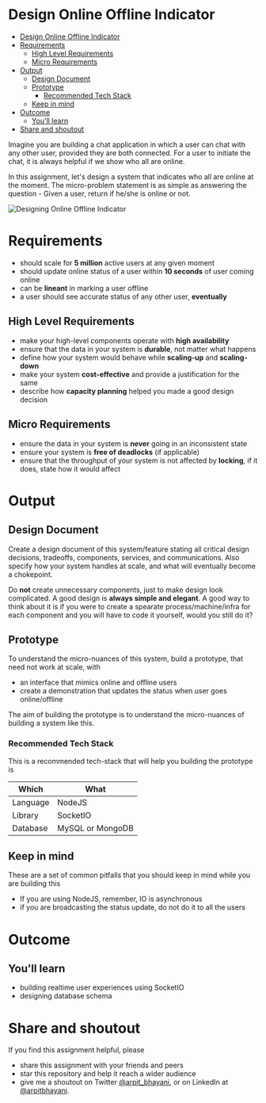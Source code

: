 Design Online Offline Indicator
===

<!--ts-->
* [Design Online Offline Indicator](#design-online-offline-indicator)
* [Requirements](#requirements)
   * [High Level Requirements](#high-level-requirements)
   * [Micro Requirements](#micro-requirements)
* [Output](#output)
   * [Design Document](#design-document)
   * [Prototype](#prototype)
      * [Recommended Tech Stack](#recommended-tech-stack)
   * [Keep in mind](#keep-in-mind)
* [Outcome](#outcome)
   * [You'll learn](#youll-learn)
* [Share and shoutout](#share-and-shoutout)
<!--te-->

Imagine you are building a chat application in which a user can chat with any other user, provided they are both connected. For a user to initiate the chat, it is always helpful if we show who all are online.

In this assignment, let's design a system that indicates who all are online at the moment. The micro-problem statement is as simple as answering the question - Given a user, return if he/she is online or not.

![Designing Online Offline Indicator](https://user-images.githubusercontent.com/4745789/138017480-1f7c30ce-50f2-4a50-99b5-1cf7f0778caa.png)

# Requirements

 - should scale for **5 million** active users at any given moment
 - should update online status of a user within **10 seconds** of user coming online
 - can be **lineant** in marking a user offline
 - a user should see accurate status of any other user, **eventually**

##  High Level Requirements

<!--hs-->
- make your high-level components operate with **high availability**
- ensure that the data in your system is **durable**, not matter what happens
- define how your system would behave while **scaling-up** and **scaling-down**
- make your system **cost-effective** and provide a justification for the same
- describe how **capacity planning** helped you made a good design decision
<!--he-->

##  Micro Requirements
<!--ms-->
- ensure the data in your system is **never** going in an inconsistent state
 - ensure your system is **free of deadlocks** (if applicable)
 - ensure that the throughput of your system is not affected by **locking**, if it does, state how it would affect
<!--me-->

# Output

## Design Document
<!--ds-->
Create a design document of this system/feature stating all critical design decisions, tradeoffs, components, services, and communications. Also specify how your system handles at scale, and what will eventually become a chokepoint.

Do **not** create unnecessary components, just to make design look complicated. A good design is **always simple and elegant**. A good way to think about it is if you were to create a spearate process/machine/infra for each component and you will have to code it yourself, would you still do it?
<!--de-->

## Prototype

To understand the micro-nuances of this system, build a prototype, that need not work at scale, with

- an interface that mimics online and offline users
- create a demonstration that updates the status when user goes online/offline

The aim of building the prototype is to understand the micro-nuances of building a system like this.

###  Recommended Tech Stack

This is a recommended tech-stack that will help you building the prototype is

|Which|What|
|-----|-----|
|Language|NodeJS|
|Library|SocketIO|
|Database|MySQL or MongoDB|

##  Keep in mind

These are a set of common pitfalls that you should keep in mind while you are building this

- If you are using NodeJS, remember, IO is asynchronous
- if you are broadcasting the status update, do not do it to all the users  

# Outcome

##  You'll learn

- building realtime user experiences using SocketIO
- designing database schema

<!--fs-->
#  Share and shoutout

If you find this assignment helpful, please
 - share this assignment with your friends and peers
 - star this repository and help it reach a wider audience
 - give me a shoutout on Twitter [@arpit_bhayani](https://twitter.com/@arpit_bhayani), or on LinkedIn at [@arpitbhayani](https://www.linkedin.com/in/arpitbhayani/).
<!--fe-->
